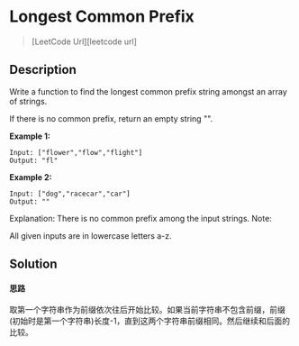 # Longest Common Prefix

> [LeetCode Url][leetcode url]

## Description
Write a function to find the longest common prefix string amongst an array of strings.

If there is no common prefix, return an empty string "".

**Example 1:**
```
Input: ["flower","flow","flight"]
Output: "fl"
```

**Example 2:**
```
Input: ["dog","racecar","car"]
Output: ""
```

Explanation: There is no common prefix among the input strings.
Note:

All given inputs are in lowercase letters a-z.

## Solution

#### 思路
取第一个字符串作为前缀依次往后开始比较。如果当前字符串不包含前缀，前缀(初始时是第一个字符串)长度-1，直到这两个字符串前缀相同。然后继续和后面的比较。

